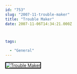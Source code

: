 ```yaml
---
id: "753"
slug: "2007-11-trouble-maker"
title: "Trouble Maker"
date: 2007-11-06T14:34:21.000Z



tags:

  - "General"
---
```

<div class="sqs-html-content">
  <div style="float: left; margin-right: 10px; margin-bottom: 10px;"> <a href="http://www.flickr.com/photos/mclazarus/1891214233/" title="Trouble Maker"><img src="http://farm3.static.flickr.com/2094/1891214233_dd80795996_m.jpg" alt="Trouble Maker" style="border: solid 2px #000000;" /></a>
</div>
<p><br clear="all" /></p>
</div>
